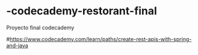 # -codecademy-restorant-final

Proyecto final codecademy

#https://www.codecademy.com/learn/paths/create-rest-apis-with-spring-and-java